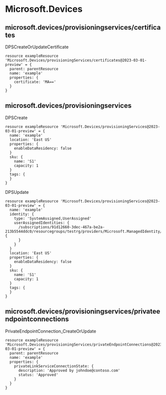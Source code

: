 # Microsoft.Devices

## microsoft.devices/provisioningservices/certificates

DPSCreateOrUpdateCertificate
```bicep
resource exampleResource 'Microsoft.Devices/provisioningServices/certificates@2023-03-01-preview' = {
  parent: parentResource 
  name: 'example'
  properties: {
    certificate: 'MA=='
  }
}
```

## microsoft.devices/provisioningservices

DPSCreate
```bicep
resource exampleResource 'Microsoft.Devices/provisioningServices@2023-03-01-preview' = {
  name: 'example'
  location: 'East US'
  properties: {
    enableDataResidency: false
  }
  sku: {
    name: 'S1'
    capacity: 1
  }
  tags: {
  }
}
```

DPSUpdate
```bicep
resource exampleResource 'Microsoft.Devices/provisioningServices@2023-03-01-preview' = {
  name: 'example'
  identity: {
    type: 'SystemAssigned,UserAssigned'
    userAssignedIdentities: {
      /subscriptions/91d12660-3dec-467a-be2a-213b5544ddc0/resourcegroups/testrg/providers/Microsoft.ManagedIdentity/userAssignedIdentities/testidentity: {
      }
    }
  }
  location: 'East US'
  properties: {
    enableDataResidency: false
  }
  sku: {
    name: 'S1'
    capacity: 1
  }
  tags: {
  }
}
```

## microsoft.devices/provisioningservices/privateendpointconnections

PrivateEndpointConnection_CreateOrUpdate
```bicep
resource exampleResource 'Microsoft.Devices/provisioningServices/privateEndpointConnections@2023-03-01-preview' = {
  parent: parentResource 
  name: 'example'
  properties: {
    privateLinkServiceConnectionState: {
      description: 'Approved by johndoe@contoso.com'
      status: 'Approved'
    }
  }
}
```
